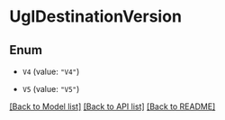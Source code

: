 # UglDestinationVersion

## Enum


* `V4` (value: `"V4"`)

* `V5` (value: `"V5"`)


[[Back to Model list]](../README.md#documentation-for-models) [[Back to API list]](../README.md#documentation-for-api-endpoints) [[Back to README]](../README.md)


